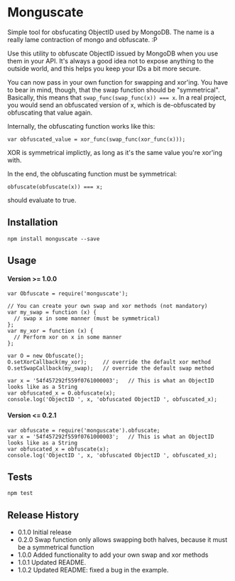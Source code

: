 Monguscate
==========

Simple tool for obsfucating ObjectID used by MongoDB. The name is a really lame contraction of mongo and obfuscate. :P

Use this utility to obfuscate ObjectID issued by MongoDB when you use them in your API. It's always a good idea not to
expose anything to the outside world, and this helps you keep your IDs a bit more secure.

You can now pass in your own function for swapping and xor'ing. You have to bear in mind, though, that the swap 
function should be "symmetrical". Basically, this means that ```swap_func(swap_func(x)) === x```. In a real project, you 
would send an obfuscated version of x, which is de-obfuscated by obfuscating that value again.

Internally, the obfuscating function works like this: 

```var obfuscated_value = xor_func(swap_func(xor_func(x)));```

XOR is symmetrical implictly, as long as it's the same value you're xor'ing with.

In the end, the obfuscating function must be symmetrical:

```obfuscate(obfuscate(x)) === x;```

should evaluate to true.

## Installation

  ```npm install monguscate --save```

## Usage

#### Version \>= 1.0.0
  ```
  var Obfuscate = require('monguscate');

  // You can create your own swap and xor methods (not mandatory)
  var my_swap = function (x) {
    // swap x in some manner (must be symmetrical)
  };
  var my_xor = function (x) {
    // Perform xor on x in some manner
  };

  var O = new Obfuscate();
  O.setXorCallback(my_xor);     // override the default xor method
  O.setSwapCallback(my_swap);   // override the default swap method

  var x = '54f457292f559f0761000003';   // This is what an ObjectID looks like as a String
  var obfuscated_x = O.obfuscate(x);
  console.log('ObjectID ', x, 'obfuscated ObjectID ', obfuscated_x);
  ```

#### Version \<= 0.2.1
  ```
  var obfuscate = require('monguscate').obfuscate;
  var x = '54f457292f559f0761000003';   // This is what an ObjectID looks like as a String
  var obfuscated_x = obfuscate(x);
  console.log('ObjectID ', x, 'obfuscated ObjectID ', obfuscated_x);
  ```

## Tests

  ```npm test```

## Release History

* 0.1.0 Initial release
* 0.2.0 Swap function only allows swapping both halves, because it must be a symmetrical function
* 1.0.0 Added functionality to add your own swap and xor methods
* 1.0.1 Updated README.
* 1.0.2 Updated README: fixed a bug in the example.

